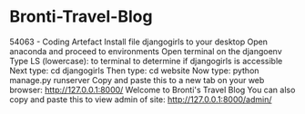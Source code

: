 # Bronti-Travel-Blog
54063 - Coding Artefact
Install file djangogirls to your desktop
Open anaconda and proceed to environments
Open terminal on the djangoenv 
Type LS (lowercase): to terminal to determine if djangogirls is accessible
Next type: cd djangogirls 
Then type: cd website 
Now type: python manage.py runserver
Copy and paste this to a new tab on your web browser: http://127.0.0.1:8000/ 
Welcome to Bronti's Travel Blog
You can also copy and paste this to view admin of site: http://127.0.0.1:8000/admin/
